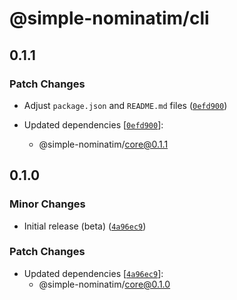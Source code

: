# @simple-nominatim/cli

## 0.1.1

### Patch Changes

- Adjust `package.json` and `README.md` files ([`0efd900`](https://github.com/jonathanlinat/simple-nominatim/commit/0efd9008dbebd8b2db1d4dfa0e7d7d0e6ab1c23d))

- Updated dependencies [[`0efd900`](https://github.com/jonathanlinat/simple-nominatim/commit/0efd9008dbebd8b2db1d4dfa0e7d7d0e6ab1c23d)]:
  - @simple-nominatim/core@0.1.1

## 0.1.0

### Minor Changes

- Initial release (beta) ([`4a96ec9`](https://github.com/jonathanlinat/simple-nominatim/commit/4a96ec9e299e04c39e1475ce8269096d468b439e))

### Patch Changes

- Updated dependencies [[`4a96ec9`](https://github.com/jonathanlinat/simple-nominatim/commit/4a96ec9e299e04c39e1475ce8269096d468b439e)]:
  - @simple-nominatim/core@0.1.0
